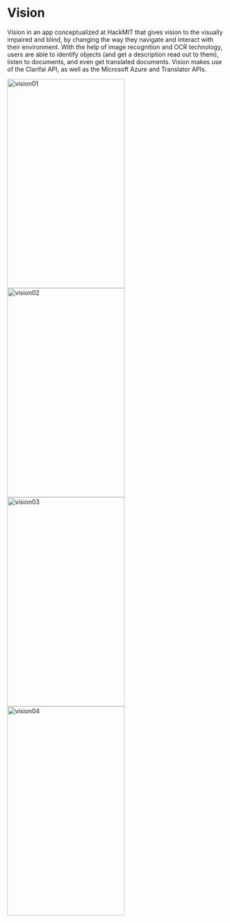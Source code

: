 # Vision
Vision in an app conceptualized at HackMIT that gives vision to the visually impaired and blind, by changing the way they navigate and interact with their environment. With the help of image recognition and OCR technology, users are able to identify objects (and get a description read out to them), listen to documents, and even get translated documents. Vision makes use of the Clarifai API, as well as the Microsoft Azure and Translator APIs.


<img src="https://cloud.githubusercontent.com/assets/11940172/11458995/67c8dc08-969a-11e5-8d13-8d645d253027.PNG" alt="vision01" width="270" height="480">

<img src="https://cloud.githubusercontent.com/assets/11940172/11458993/67c1834a-969a-11e5-9dc6-000a6cf8fcdd.PNG" alt="vision02" width="270" height="480">

<img src="https://cloud.githubusercontent.com/assets/11940172/11458994/67c3ee50-969a-11e5-8fb2-a7124f3cc649.PNG" alt="vision03" width="270" height="480">

<img src="https://cloud.githubusercontent.com/assets/11940172/11458992/67b8e2ee-969a-11e5-958d-400bfed391a2.PNG" alt="vision04" width="270" height="480">
